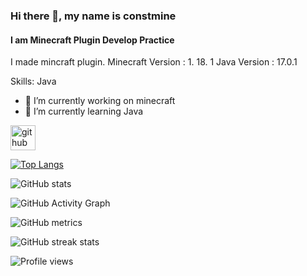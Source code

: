 ### Hi there 👋, my name is constmine
#### I am Minecraft Plugin Develop Practice

I made mincraft plugin.
Minecraft Version : 1. 18. 1
Java Version : 17.0.1

Skills: Java

- 🔭 I’m currently working on minecraft 
- 🌱 I’m currently learning Java 


[<img src='https://cdn.jsdelivr.net/npm/simple-icons@3.0.1/icons/github.svg' alt='github' height='40'>](https://github.com/constmine)  

[![Top Langs](https://github-readme-stats.vercel.app/api/top-langs/?username=constmine)](https://github.com/anuraghazra/github-readme-stats)

![GitHub stats](https://github-readme-stats.vercel.app/api?username=constmine&show_icons=true)  

![GitHub Activity Graph](https://activity-graph.herokuapp.com/graph?username=constmine)  

![GitHub metrics](https://metrics.lecoq.io/constmine)  

![GitHub streak stats](https://github-readme-streak-stats.herokuapp.com/?user=constmine)  

![Profile views](https://gpvc.arturio.dev/constmine)  
